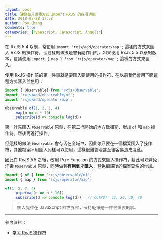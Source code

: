 ```yaml
---
layout: post
title: 建議使用這種方式 Import RxJS 的各項功能
date: 2018-02-28 17:58
author: Poy Chang
comments: true
categories: [Typescript, Javascript, Angular]
---
```

在 RxJS 5.4 以前，常使用 `import 'rxjs/add/operator/map';` 這樣的方式來匯入 RxJS 的操作符，但這樣的做法是會有副作用的，如果使用 RxJS 5.5 以後的版本，建議使用 `import { map } from 'rxjs/operator/map';` 這樣的方式來匯入。

使用 RxJS 操作前的第一件事就是要匯入要使用的操作符，在以前我們會用下面這種方式匯入並使用：

```typescript
import { Observable} from 'rxjs/Observable';
import 'rxjs/add/observable/of';
import 'rxjs/add/operator/map';

Observable.of(1, 2, 3, 4)
    .map(o => o * 10)
    .subscribe(d => console.log(d))
```

第一行先匯入 `Observable` 原型，在第二行開始的地方做擴充，增加 `of` 和 `map` 操作符，然後再進行操作。

但這樣的做法 `Observable` 會存活在全域中，因此你只要在一個檔案匯入了操作符，其他檔案不用匯入同樣可以使用，這樣很難管理甚至很容易造成混亂。

因此在 RxJS 5.5 之後，改用 Pure Function 的方式來匯入操作符，藉此可以避免汙染 `Observable` 原型，同時做到**有用到才匯入**，避免編譯後的檔案莫名的增加。

```typescript
import { of } from 'rxjs/observable/of';
import { map } from 'rxjs/operator/map';

of(1, 2, 3, 4)
    .pipe(map(o => o * 10))
    .subscribe(d => console.log(d));  // OUTPUT: 10, 20, 30, 40
```

>個人覺得在 JavaScript 的世界裡，保持乾淨是一件很重要的事。

----------

參考資料：

* [学习 RxJS 操作符](https://rxjs-cn.github.io/learn-rxjs-operators/about/)

